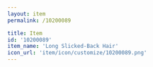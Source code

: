 ```yaml
---
layout: item
permalink: /10200089

title: Item
id: '10200089'
item_name: 'Long Slicked-Back Hair'
icon_url: 'item/icon/customize/10200089.png'
---
```

